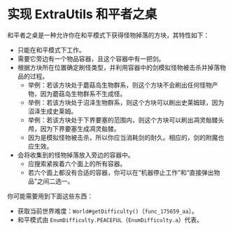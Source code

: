 # 实现 ExtraUtils 和平者之桌

和平者之桌是一种允许你在和平模式下获得怪物掉落的方块，其特性如下：

  - 只能在和平模式下工作。
  - 需要它旁边有一个物品容器，且这个容器中有一把剑。
  - 根据方块所在位置确定刷怪类型，并利用容器中的剑模拟怪物被击杀并掉落物品的过程。
    - 举例：若该方块处于蘑菇岛生物群系，则这个方块不会刷出任何怪物产物，因为蘑菇岛生物群系不生成怪。
    - 举例：若该方块处于沼泽生物群系，则这个方块可以刷出史莱姆球，因为沼泽生成史莱姆。
    - 举例：若该方块处于下界要塞的范围内，则这个方块可以刷出凋灵骷髅头颅，因为下界要塞生成凋灵骷髅。
    - 因为是模拟怪物被击杀，所以你应当消耗剑的耐久。相应的，剑的附魔也应生效。
  - 会将收集到的怪物掉落放入旁边的容器中。
    - 应搜索紧挨着六个面上的所有容器。
    - 若六个面上都没有合适的容器，你可以在“机器停止工作”和“直接弹出物品”之间二选一。

你可能需要用到下面这些东西：

  - 获取当前世界难度：`World#getDifficulty()`（`func_175659_aa`）。
  - 和平模式由 `EnumDifficulty.PEACEFUL`（`EnumDifficulty.a`）代表。